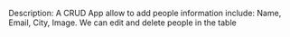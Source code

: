 Description: A CRUD App allow to add people information include: Name, Email, City, Image. We can edit and delete people in the table
